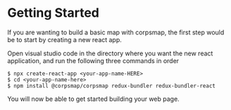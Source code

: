 # Getting Started

If you are wanting to build a basic map with corpsmap, the first step would be to start by creating a new react app.

Open visual studio code in the directory where you want the new react application, and run the following three commands in order

```
$ npx create-react-app <your-app-name-HERE>
$ cd <your-app-name-here>
$ npm install @corpsmap/corpsmap redux-bundler redux-bundler-react
```

You will now be able to get started building your web page.
